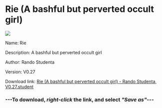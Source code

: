 # Rie (A bashful but perverted occult girl)

<img src = "https://raw.githubusercontent.com/Arbiter1223/Koukou-Gurashi-Custom-Students/master/Students/Files/Rie%20(A%20bashful%20but%20perverted%20occult%20girl).png">

Name: Rie

Description: A bashful but perverted occult girl

Author: Rando Studenta

Version: V0.27

Download link: <a href="https://raw.githubusercontent.com/Arbiter1223/Koukou-Gurashi-Custom-Students/master/Students/Files/Rie%20(A%20bashful%20but%20perverted%20occult%20girl)%20-%20Rando%20Studenta%2C%20V0.27.student">Rie (A bashful but perverted occult girl) - Rando Studenta, V0.27.student</a>

### ---**To download, _right-click_ the link, and select _"Save as"_**---

